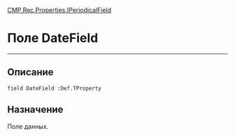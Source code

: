 ﻿---
Link: CMP.Rec.Properties.IPeriodicalField.@DateField
---

<!---  Навигация
[Имя проекта](#) :
-->
[CMP.Rec.Properties.IPeriodicalField](Default)

# Поле DateField
---

## Описание

    field DateField :Def.TProperty

<!--
## Аргументы{#Args}

### Аргумент1

Описание аргумента 1
-->

## Назначение

Поле данных.

<!--
## Пример

    DateField...
-->

